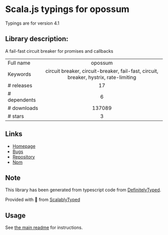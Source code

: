 
# Scala.js typings for opossum

Typings are for version 4.1

## Library description:
A fail-fast circuit breaker for promises and callbacks

|                    |                 |
| ------------------ | :-------------: |
| Full name          | opossum |
| Keywords           | circuit breaker, circuit-breaker, fail-fast, circuit, breaker, hystrix, rate-limiting |
| # releases         | 17 |
| # dependents       | 6 |
| # downloads        | 137089 |
| # stars            | 3 |

## Links
- [Homepage](https://github.com/nodeshift/opossum)
- [Bugs](https://github.com/nodeshift/opossum/issues)
- [Repository](https://github.com/nodeshift/opossum)
- [Npm](https://www.npmjs.com/package/opossum)
    


## Note
This library has been generated from typescript code from [DefinitelyTyped](https://definitelytyped.org).

Provided with :purple_heart: from [ScalablyTyped](https://github.com/oyvindberg/ScalablyTyped)

## Usage
See [the main readme](../../readme.md) for instructions.


